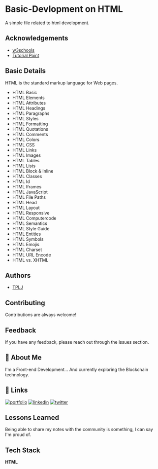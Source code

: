 
# Basic-Devlopment on HTML
A simple file related to html development.




## Acknowledgements

 - [w3schools](https://www.w3schools.com/)
 - [Tutorial Point](https://www.tutorialspoint.com/index.htm)

  
## Basic Details

HTML is the standard markup language for Web pages.
- HTML Basic
- HTML Elements
- HTML Attributes
- HTML Headings
- HTML Paragraphs
- HTML Styles
- HTML Formatting
- HTML Quotations
- HTML Comments
- HTML Colors
- HTML CSS
- HTML Links
- HTML Images
- HTML Tables
- HTML Lists
- HTML Block & Inline
- HTML Classes
- HTML Id
- HTML Iframes
- HTML JavaScript
- HTML File Paths
- HTML Head
- HTML Layout
- HTML Responsive
- HTML Computercode
- HTML Semantics
- HTML Style Guide
- HTML Entities
- HTML Symbols
- HTML Emojis
- HTML Charset
- HTML URL Encode
- HTML vs. XHTML

  
## Authors

- [TPLJ](https://github.com/Longju000)

  
## Contributing

Contributions are always welcome!


  
## Feedback

If you have any feedback, please reach out through the issues section.
  
## 🚀 About Me
I'm a Front-end Development...
And currently exploring the Blockchain technology.

  
## 🔗 Links
[![portfolio](https://img.shields.io/badge/my_portfolio-000?style=for-the-badge&logo=ko-fi&logoColor=white)](#)
[![linkedin](https://img.shields.io/badge/linkedin-0A66C2?style=for-the-badge&logo=linkedin&logoColor=white)](https://www.linkedin.com/in/thongpanglongju/)
[![twitter](https://img.shields.io/badge/twitter-1DA1F2?style=for-the-badge&logo=twitter&logoColor=white)](https://twitter.com/_longju_)

  
## Lessons Learned

Being able to share my notes with the community is something, I can say I'm proud of.
## Tech Stack

**HTML** 



  
